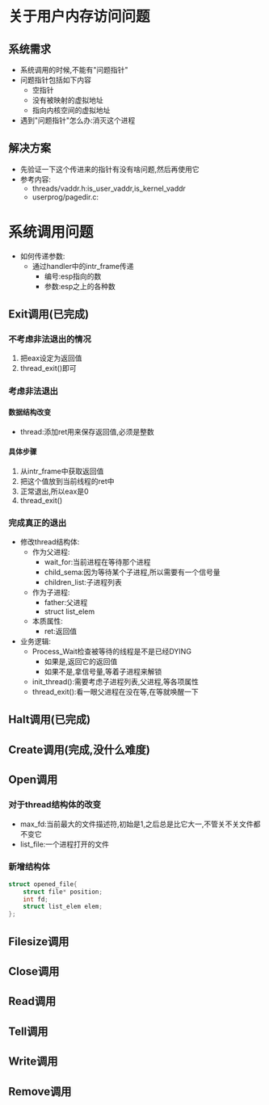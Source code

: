 # 关于用户内存访问问题
## 系统需求
- 系统调用的时候,不能有"问题指针"
- 问题指针包括如下内容
    - 空指针
    - 没有被映射的虚拟地址
    - 指向内核空间的虚拟地址
- 遇到"问题指针"怎么办:消灭这个进程
## 解决方案
- 先验证一下这个传进来的指针有没有啥问题,然后再使用它
- 参考内容:
    - threads/vaddr.h:is_user_vaddr,is_kernel_vaddr
    - userprog/pagedir.c:
# 系统调用问题
- 如何传递参数:
    - 通过handler中的intr_frame传递
        - 编号:esp指向的数
        - 参数:esp之上的各种数
## Exit调用(已完成)
### 不考虑非法退出的情况
1. 把eax设定为返回值
2. thread_exit()即可
### 考虑非法退出
#### 数据结构改变
- thread:添加ret用来保存返回值,必须是整数
#### 具体步骤
1. 从intr_frame中获取返回值
2. 把这个值放到当前线程的ret中
3. 正常退出,所以eax是0
4. thread_exit()
### 完成真正的退出
- 修改thread结构体:
    - 作为父进程:
        - wait_for:当前进程在等待那个进程
        - child_sema:因为等待某个子进程,所以需要有一个信号量
        - children_list:子进程列表
    - 作为子进程:
        - father:父进程
        - struct list_elem
    - 本质属性:
        - ret:返回值
- 业务逻辑:
    - Process_Wait检查被等待的线程是不是已经DYING
        - 如果是,返回它的返回值
        - 如果不是,拿信号量,等着子进程来解锁
    - init_thread():需要考虑子进程列表,父进程,等各项属性
    - thread_exit():看一眼父进程在没在等,在等就唤醒一下

## Halt调用(已完成)
## Create调用(完成,没什么难度)
## Open调用
### 对于thread结构体的改变
- max_fd:当前最大的文件描述符,初始是1,之后总是比它大一,不管关不关文件都不变它
- list_file:一个进程打开的文件
### 新增结构体
```C
struct opened_file{
    struct file* position;
    int fd;
    struct list_elem elem;
};
```
## Filesize调用
## Close调用
## Read调用
## Tell调用
## Write调用
## Remove调用
